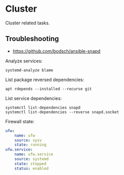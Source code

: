 # Cluster

Cluster related tasks.

## Troubleshooting

- https://github.com/bodsch/ansible-snapd

Analyze services:

```shell
systemd-analyze blame
```

List package reversed dependencies:

```shell
apt rdepends --installed --recurse git
```

List service dependencies:

```shell
systemctl list-dependencies snapd
systemctl list-dependencies --reverse snapd.socket
```

Firewall state:

```yaml
ufw:
    name: ufw
    source: sysv
    state: running
ufw.service:
    name: ufw.service
    source: systemd
    state: stopped
    status: enabled
```
